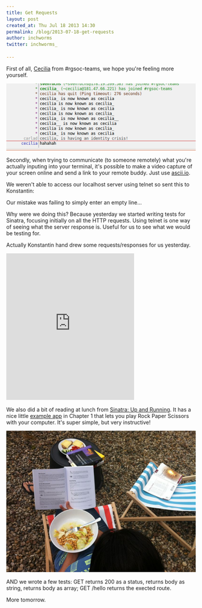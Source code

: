 ```yaml
---
title: Get Requests
layout: post
created_at: Thu Jul 18 2013 14:30
permalink: /blog/2013-07-18-get-requests
author: inchworms
twitter: inchworms_

---
```


First of all, [Cecilia](https://twitter.com/_ceciliarivero) from #rgsoc-teams, we hope you're feeling more yourself.

![cecilia](/images/cecilia.png)

Secondly, when trying to communicate (to someone remotely) what you're actually inputing into your terminal, it's possible to make a video capture of your screen online and send a link to your remote buddy. Just use [ascii.io](http://ascii.io). 

We weren't able to access our localhost server using telnet so sent this to Konstantin:

<script type="text/javascript" src="http://ascii.io/a/4235.js" id="asciicast-4235" async></script>
<p></p>

Our mistake was failing to simply enter an empty line...

Why were we doing this? Because yesterday we started writing tests for Sinatra, focusing initially on all the HTTP requests. Using telnet is one way of seeing what the server response is. Useful for us to see what we would be testing for.

Actually Konstantin hand drew some requests/responses for us yesterday.

<iframe src="http://loopc.am/CarlaD/loops/24.widget" width="340" height="390" scrolling="no" frameborder="no" allowTransparency="true"></iframe>

We also did a bit of reading at lunch from [Sinatra: Up and Running](http://shop.oreilly.com/product/0636920019664.do). It has a nice little [example app](https://github.com/inchworms/rock_paper_scissors) in Chapter 1 that lets you play Rock Paper Scissors with your computer. It's super simple, but very instructive!
<p></p>

![books for lunch](/images/booklunch.jpg)

AND we wrote a few tests: GET returns 200 as a status, returns body as string, returns body as array; GET /hello returns the exected route.

More tomorrow.

